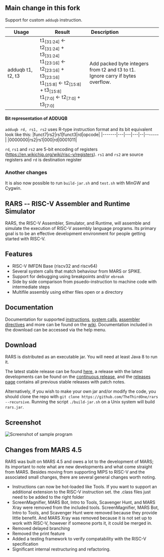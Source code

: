 ## Main change in this fork
Support for custom `adduqb` instruction.

|Usage|Result|<div style="width:100px">Description</div>|
|---|----|-------|
|adduqb t1, t2, t3 | t1<sub>[31:24]</sub> ← t2<sub>[31:24]</sub> + t3<sub>[31:24]</sub> <br> t1<sub>[23:16]</sub> ← t2<sub>[23:16]</sub> + t3<sub>[23:16]</sub> <br> t1<sub>[15:8]</sub> ← t2<sub>[15:8]</sub> + t3<sub>[15:8]</sub> <br>t1<sub>[7:0]</sub> ← t2<sub>[7:0]</sub> + t3<sub>[7:0]</sub>  |Add packed byte integers from t2 and t3 to t1. <br>Ignore carry if bytes overflow.|



#### Bit representation of ADDUQB

`adduqb rd, rs1, rs2` uses R-type instruction format and its bit equivalent look like this:
|funct7|rs2|rs1|funct3|rd|opcode|
|-------|---|---|---|--|-------|
|0000000|rs2|rs1|000|rd|0001011|


`rd`, `rs1` and `rs2` are 5-bit encoding of registers (https://en.wikichip.org/wiki/risc-v/registers).
`rs1` and `rs2` are source registers and `rd` is destination register

### Another changes

It is also now possible to run `build-jar.sh` and `test.sh` with MinGW and Cygwin.




RARS -- RISC-V Assembler and Runtime Simulator
----------------------------------------------

RARS, the RISC-V Assembler, Simulator, and Runtime, will assemble and simulate
the execution of RISC-V assembly language programs. Its primary goal is to be
an effective development environment for people getting started with RISC-V. 

## Features

  - RISC-V IMFDN Base (riscv32 and riscv64)
  - Several system calls that match behaviour from MARS or SPIKE.
  - Support for debugging using breakpoints and/or `ebreak`
  - Side by side comparison from psuedo-instruction to machine code with
    intermediate steps
  - Multifile assembly using either files open or a directory

## Documentation

Documentation for supported [instructions](https://github.com/TheThirdOne/rars/wiki/Supported-Instructions), [system calls](https://github.com/TheThirdOne/rars/wiki/Environment-Calls), [assembler directives](https://github.com/TheThirdOne/rars/wiki/Assembler-Directives) and more can be found on the [wiki](https://github.com/TheThirdOne/rars/wiki). Documentation included in the download can be accessed via the help menu. 

## Download

RARS is distributed as an executable jar. You will need at least Java 8 to run it. 

The latest stable release can be found [here](https://github.com/TheThirdOne/rars/releases/latest), a release with the latest developments can be found on the [continuous release](https://github.com/TheThirdOne/rars/releases/tag/continuous), and the [releases page](https://github.com/TheThirdOne/rars/releases) contains all previous stable releases with patch notes.

Alternatively, if you wish to make your own jar and/or modify the code, you
should clone the repo with `git clone https://github.com/TheThirdOne/rars --recursive`.
Running the script `./build-jar.sh` on a Unix system will build `rars.jar`.

## Screenshot

![Screenshot of sample program](screenshot.png)

## Changes from MARS 4.5

RARS was built on MARS 4.5 and owes a lot to the development of MARS; its
important to note what are new developments and what come straight from MARS.
Besides moving from supporting MIPS to RISC-V and the associated small changes,
there are several general changes worth noting.

  - Instructions can now be hot-loaded like Tools. If you want to support an additional extension to the RISC-V instruction set. the .class files just need to be added to the right folder
  - ScreenMagnifier, MARS Bot, Intro to Tools, Scavenger Hunt, and MARS Xray were removed from the included tools. ScreenMagnifier, MARS Bot, Intro to Tools, and Scavenger Hunt were removed because they provide little benefit. And MARS Xray was removed because it is not set up to work with RISC-V, however if someone ports it, it could be merged in.
  - Removed delayed branching
  - Removed the print feature
  - Added a testing framework to verify compatability with the RISC-V specification
  - Significant internal restructuring and refactoring.
